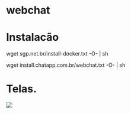 # webchat

# Instalacão
wget sgp.net.br/install-docker.txt -O- | sh 

wget install.chatapp.com.br/webchat.txt -O- | sh

# Telas.

<img src="https://github.com/thiagosm/webchat/blob/master/doc/screenshots/webchat-1.png/">
